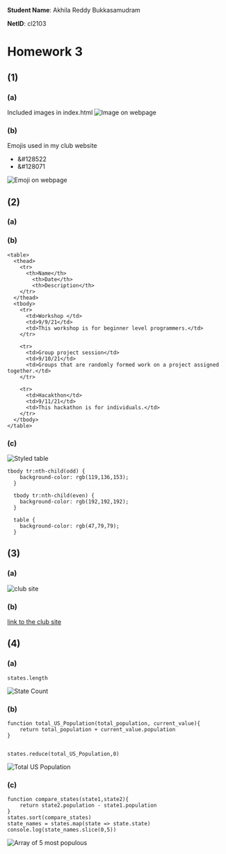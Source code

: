 **Student Name**:  Akhila Reddy Bukkasamudram

**NetID**: cl2103

# Homework 3
## (1)

### (a)
Included images in index.html
![Image on webpage](images/image3_1a.png)

### (b)

Emojis used in my club website

* &#128522
* &#128071

![Emoji on webpage](images/image3_1b.png)

## (2)
### (a)

### (b)
```
<table>
  <thead>
    <tr>
      <th>Name</th>
        <th>Date</th>
        <th>Description</th>
    </tr>      
  </thead>
  <tbody>
    <tr>
      <td>Workshop </td>
      <td>9/9/21</td>
      <td>This workshop is for beginner level programmers.</td>
    </tr>

    <tr>
      <td>Group project session</td>
      <td>9/10/21</td>
      <td>Groups that are randomly formed work on a project assigned together.</td>
    </tr>

    <tr>
      <td>Hacakthon</td>
      <td>9/11/21</td>
      <td>This hackathon is for individuals.</td>
    </tr>
  </tbody>
</table>
```

### (c)
![Styled table](images/image3_2c.png)

```
tbody tr:nth-child(odd) {
    background-color: rgb(119,136,153);
  }
  
  tbody tr:nth-child(even) {
    background-color: rgb(192,192,192);
  }
  
  table {
    background-color: rgb(47,79,79);
  }
```

## (3)

### (a)

![club site](images/image3_3a.png)

### (b)

[link to the club site](http://csweb01.csueastbay.edu/~cl2103/clubProjectHW3/clubProject/)

## (4)

### (a)

```
states.length

```
![State Count](images/image3_4a.png)

### (b)

```
function total_US_Population(total_population, current_value){
    return total_population + current_value.population
}


states.reduce(total_US_Population,0)

```
![Total US Population](images/image3_4b.png)

### (c)

```
function compare_states(state1,state2){
    return state2.population - state1.population
}
states.sort(compare_states)
state_names = states.map(state => state.state)
console.log(state_names.slice(0,5))

```
![Array of 5 most populous](images/image3_4c.png)
